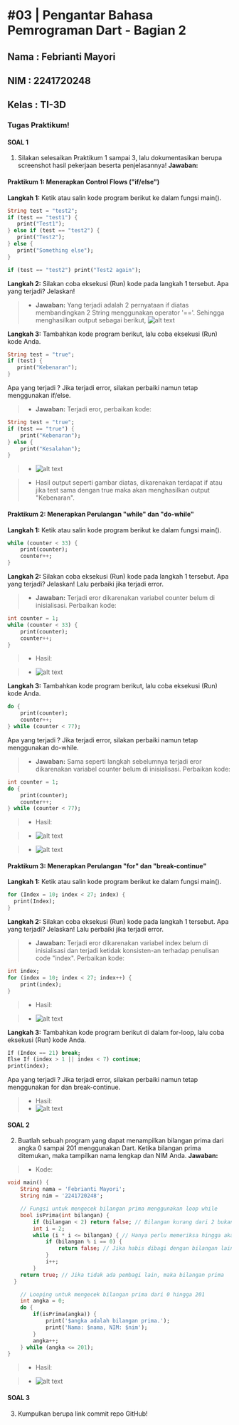# #03 | Pengantar Bahasa Pemrograman Dart - Bagian 2 

## Nama : Febrianti Mayori
## NIM : 2241720248
## Kelas : TI-3D

### Tugas Praktikum!
#### SOAL 1
1. Silakan selesaikan Praktikum 1 sampai 3, lalu dokumentasikan berupa screenshot hasil pekerjaan beserta penjelasannya!
**Jawaban:**
#### Praktikum 1: Menerapkan Control Flows ("if/else")
**Langkah 1:**
Ketik atau salin kode program berikut ke dalam fungsi main().
```dart
String test = "test2";
if (test == "test1") {
   print("Test1");
} else if (test == "test2") {
   print("Test2");
} else {
   print("Something else");
}

if (test == "test2") print("Test2 again");
```

**Langkah 2:**
Silakan coba eksekusi (Run) kode pada langkah 1 tersebut. Apa yang terjadi? Jelaskan!
> * **Jawaban:** Yang terjadi adalah 2 pernyataan if diatas membandingkan 2 String menggunakan operator '=='. Sehingga menghasilkan output sebagai berikut, 
> ![alt text](img/prak1.png)

**Langkah 3:**
Tambahkan kode program berikut, lalu coba eksekusi (Run) kode Anda.
```dart
String test = "true";
if (test) {
   print("Kebenaran");
}
```
Apa yang terjadi ? Jika terjadi error, silakan perbaiki namun tetap menggunakan if/else.
> * **Jawaban:** Terjadi eror, perbaikan kode:
```dart
String test = "true";
if (test == "true") {
    print("Kebenaran");
} else {
    print("Kesalahan");
}
```
> * ![alt text](img/prak1-1.png)

> * Hasil output seperti gambar diatas, dikarenakan terdapat if atau jika test sama dengan true maka akan menghasilkan output "Kebenaran".

#### Praktikum 2: Menerapkan Perulangan "while" dan "do-while"
**Langkah 1:**
Ketik atau salin kode program berikut ke dalam fungsi main().
```dart
while (counter < 33) {
    print(counter);
    counter++;
}
```

**Langkah 2:**
Silakan coba eksekusi (Run) kode pada langkah 1 tersebut. Apa yang terjadi? Jelaskan! Lalu perbaiki jika terjadi error.
> * **Jawaban:** Terjadi eror dikarenakan variabel counter belum di inisialisasi. Perbaikan kode:
```dart
int counter = 1;
while (counter < 33) {
    print(counter);
    counter++;
}
```
> * Hasil: 

> * ![alt text](img/prak2.png)

**Langkah 3:**
Tambahkan kode program berikut, lalu coba eksekusi (Run) kode Anda.
```dart
do {
    print(counter);
    counter++;
} while (counter < 77);
```
Apa yang terjadi ? Jika terjadi error, silakan perbaiki namun tetap menggunakan do-while.
> * **Jawaban:** Sama seperti langkah sebelumnya terjadi eror dikarenakan variabel counter belum di inisialisasi. Perbaikan kode:
```dart
int counter = 1;
do {
    print(counter);
    counter++;
} while (counter < 77);
```
> * Hasil:

> * ![alt text](img/prak2-1.png)

> * ![alt text](img/prak2-2.png)

#### Praktikum 3: Menerapkan Perulangan "for" dan "break-continue"
**Langkah 1:**
Ketik atau salin kode program berikut ke dalam fungsi main().
```dart
for (Index = 10; index < 27; index) {
  print(Index);
}
```

**Langkah 2:**
Silakan coba eksekusi (Run) kode pada langkah 1 tersebut. Apa yang terjadi? Jelaskan! Lalu perbaiki jika terjadi error.
> * **Jawaban:** Terjadi eror dikarenakan variabel index belum di inisialisasi dan terjadi ketidak konsisten-an terhadap penulisan code "index". Perbaikan kode:
```dart
int index;
for (index = 10; index < 27; index++) {
    print(index);
}
```
> * Hasil:

> * ![alt text](img/prak3.png)

**Langkah 3:**
Tambahkan kode program berikut di dalam for-loop, lalu coba eksekusi (Run) kode Anda.
```dart
If (Index == 21) break;
Else If (index > 1 || index < 7) continue;
print(index);
```
Apa yang terjadi ? Jika terjadi error, silakan perbaiki namun tetap menggunakan for dan break-continue.
> * Hasil:
> * ![alt text](img/prak3-1.png)

#### SOAL 2
2. Buatlah sebuah program yang dapat menampilkan bilangan prima dari angka 0 sampai 201 menggunakan Dart. Ketika bilangan prima ditemukan, maka tampilkan nama lengkap dan NIM Anda.
**Jawaban:**
> * Kode:
```dart
void main() {
    String nama = 'Febrianti Mayori';
    String nim = '2241720248';

    // Fungsi untuk mengecek bilangan prima menggunakan loop while
    bool isPrima(int bilangan) {
        if (bilangan < 2) return false; // Bilangan kurang dari 2 bukan bilangan prima
        int i = 2;
        while (i * i <= bilangan) { // Hanya perlu memeriksa hingga akar dari bilangan
            if (bilangan % i == 0) {
                return false; // Jika habis dibagi dengan bilangan lain, maka bukan bilangan prima
            }
            i++;
        }
    return true; // Jika tidak ada pembagi lain, maka bilangan prima
  }

    // Looping untuk mengecek bilangan prima dari 0 hingga 201
    int angka = 0;
    do {
        if(isPrima(angka)) {
            print('$angka adalah bilangan prima.');
            print('Nama: $nama, NIM: $nim');
        }
        angka++;
    } while (angka <= 201);
}
```
> * Hasil:

> * ![alt text](img/soal2.png)


#### SOAL 3
3. Kumpulkan berupa link commit repo GitHub!